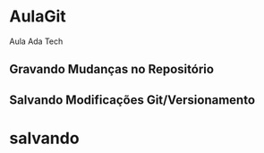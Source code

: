 # AulaGit
Aula Ada Tech

## Gravando Mudanças no Repositório

## Salvando Modificações Git/Versionamento
# salvando



